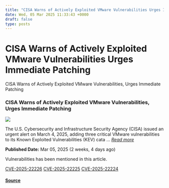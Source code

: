 ```yaml
---
title: "CISA Warns of Actively Exploited VMware Vulnerabilities Urges Immediate Patching"
date: Wed, 05 Mar 2025 11:33:43 +0000
draft: false
type: posts
---
```

# CISA Warns of Actively Exploited VMware Vulnerabilities Urges Immediate Patching





 CISA Warns of Actively Exploited VMware Vulnerabilities, Urges Immediate Patching 

### CISA Warns of Actively Exploited VMware Vulnerabilities, Urges Immediate Patching

![](https://upload.cvefeed.io/news/33557/thumbnail.jpg)

The U.S. Cybersecurity and Infrastructure Security Agency (CISA) issued an urgent alert on March 4, 2025, adding three critical VMware vulnerabilities to its Known Exploited Vulnerabilities (KEV) cata ... [_Read more_](https://cybersecuritynews.com/cisa-warns-vmware-vulnerabilities/)

**Published Date:** Mar 05, 2025 (2 weeks, 4 days ago)

Vulnerabilities has been mentioned in this article.

[CVE-2025-22226](https://cvefeed.io/vuln/detail/CVE-2025-22226) [CVE-2025-22225](https://cvefeed.io/vuln/detail/CVE-2025-22225) [CVE-2025-22224](https://cvefeed.io/vuln/detail/CVE-2025-22224)

#### [Source](https://cybersecuritynews.com/cisa-warns-vmware-vulnerabilities/)

